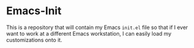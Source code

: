 # Emacs-Init
This is a repository that will contain my Emacs `init.el` file so that if I ever want to work at a different Emacs workstation, I can easily load my customizations onto it. 

